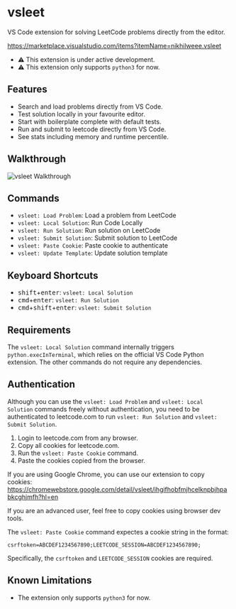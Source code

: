 # vsleet

VS Code extension for solving LeetCode problems directly from the editor.

https://marketplace.visualstudio.com/items?itemName=nikhilweee.vsleet

- **⚠️** This extension is under active development.
- **⚠️** This extension only supports `python3` for now.

## Features

- Search and load problems directly from VS Code.
- Test solution locally in your favourite editor.
- Start with boilerplate complete with default tests.
- Run and submit to leetcode directly from VS Code.
- See stats including memory and runtime percentile.

## Walkthrough

![vsleet Walkthrough](https://i.imgur.com/r4ErS0z.gif)

## Commands

- `vsleet: Load Problem`: Load a problem from LeetCode
- `vsleet: Local Solution`: Run Code Locally
- `vsleet: Run Solution`: Run solution on LeetCode
- `vsleet: Submit Solution`: Submit solution to LeetCode
- `vsleet: Paste Cookie`: Paste cookie to authenticate
- `vsleet: Update Template`: Update solution template

## Keyboard Shortcuts

- <kbd>shift</kbd>+<kbd>enter</kbd>: `vsleet: Local Solution`
- <kbd>cmd</kbd>+<kbd>enter</kbd>: `vsleet: Run Solution`
- <kbd>cmd</kbd>+<kbd>shift</kbd>+<kbd>enter</kbd>: `vsleet: Submit Solution`

## Requirements

The `vsleet: Local Solution` command internally triggers
`python.execInTerminal`, which relies on the official VS Code Python extension.
The other commands do not require any dependencies.

## Authentication

Although you can use the `vsleet: Load Problem` and `vsleet: Local Solution`
commands freely without authentication, you need to be authenticated to
leetcode.com to run `vsleet: Run Solution` and `vsleet: Submit Solution`.

1. Login to leetcode.com from any browser.
2. Copy all cookies for leetcode.com.
3. Run the `vsleet: Paste Cookie` command.
4. Paste the cookies copied from the browser.

If you are using Google Chrome, you can use our extension to copy cookies:
https://chromewebstore.google.com/detail/vsleet/ihgifhobfmjhcelknpbjhpabkcghjmfh?hl=en

If you are an advanced user, feel free to copy cookies using browser dev tools.

The `vsleet: Paste Cookie` command expectes a cookie string in the format:

```
csrftoken=ABCDEF1234567890;LEETCODE_SESSION=ABCDEF1234567890;
```

Specifically, the `csrftoken` and `LEETCODE_SESSION` cookies are required.

## Known Limitations

- The extension only supports `python3` for now.
